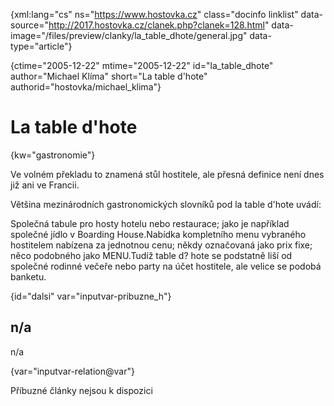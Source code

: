 
{xml:lang="cs" ns="https://www.hostovka.cz" class="docinfo linklist" data-source="http://2017.hostovka.cz/clanek.php?clanek=128.html" data-image="/files/preview/clanky/la\_table\_dhote/general.jpg" data-type="article"}

{ctime="2005-12-22" mtime="2005-12-22" id="la\_table\_dhote" author="Michael Klíma" short="La table d'hote" authorid="hostovka/michael_klima"}

# La table d'hote

<!-- generated attribute kw by user_udpatekw.sh on 2020-05-07, do not edit -->

{kw="gastronomie"}

Ve volném překladu to znamená stůl hostitele, ale přesná definice není dnes již ani ve Francii.

Většina mezinárodních gastronomických slovníků pod la table d'hote uvádí:

Společná tabule pro hosty hotelu nebo restaurace; jako je například společné jídlo v Boarding House.Nabídka kompletního menu vybraného hostitelem nabízena za jednotnou cenu; někdy označovaná jako prix fixe; něco podobného jako MENU.Tudíž table d? hote se podstatně liší od společné rodinné večeře nebo party na účet hostitele, ale velice se podobá banketu.

{id="dalsi" var="inputvar-pribuzne_h"}

## n/a

n/a

{var="inputvar-relation@var"}

Příbuzné články nejsou k dispozici

